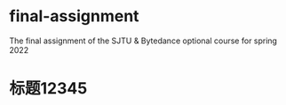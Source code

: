# final-assignment
The final assignment of the SJTU &amp; Bytedance optional course for spring 2022

# 标题12345